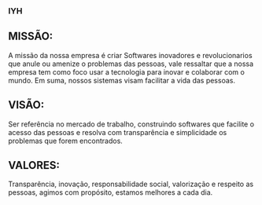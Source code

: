 ### IYH

## MISSÃO: 
A missão da nossa empresa é criar Softwares inovadores e revolucionarios que anule ou amenize o problemas das pessoas, vale ressaltar que a nossa empresa tem como foco usar a tecnologia para inovar e colaborar com o mundo. Em suma, nossos sistemas visam facilitar a vida das pessoas.
 
## VISÃO: 
Ser referência no mercado de trabalho, construindo softwares que facilite o acesso das pessoas e resolva com transparência e simplicidade os problemas que forem encontrados.
 
## VALORES: 
Transparência, inovação, responsabilidade social, valorização e respeito as pessoas, agimos com propósito, estamos melhores a cada dia.
